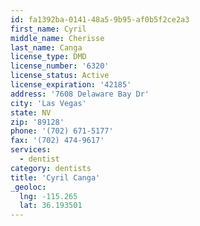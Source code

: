 ```yaml
---
id: fa1392ba-0141-48a5-9b95-af0b5f2ce2a3
first_name: Cyril
middle_name: Cherisse
last_name: Canga
license_type: DMD
license_number: '6320'
license_status: Active
license_expiration: '42185'
address: '7608 Delaware Bay Dr'
city: 'Las Vegas'
state: NV
zip: '89128'
phone: '(702) 671-5177'
fax: '(702) 474-9617'
services:
  - dentist
category: dentists
title: 'Cyril Canga'
_geoloc:
  lng: -115.265
  lat: 36.193501
---
```


